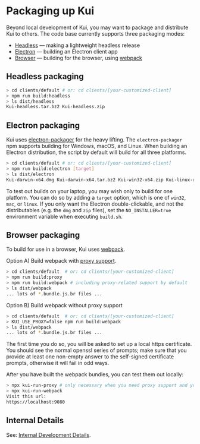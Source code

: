# Packaging up Kui

Beyond local development of Kui, you may want to package and
distribute Kui to others. The code base currently supports three
packaging modes:

- [Headless](#headless-packaging) &mdash; making a lightweight headless release
- [Electron](#electron-packaging) &mdash; building an Electron client app
- [Browser](#browser-packaging) &mdash; building for the browser, using [webpack](https://webpack.js.org/)

## Headless packaging

```bash
> cd clients/default # or: cd clients/[your-customized-client]
> npm run build:headless
> ls dist/headless
Kui-headless.tar.bz2 Kui-headless.zip
```

## Electron packaging

Kui uses
[electron-packager](https://github.com/electron-userland/electron-packager)
for the heavy lifting. The `electron-packager` npm supports building
for Windows, macOS, and Linux. When building an Electron distribution,
the script by default will build for all three platforms.

```bash
> cd clients/default # or: cd clients/[your-customized-client]
> npm run build:electron [target]
> ls dist/electron
Kui-darwin-x64.dmg Kui-darwin-x64.tar.bz2 Kui-win32-x64.zip Kui-linux-x64.tar.bz2
```

To test out builds on your laptop, you may wish only to build for one
platform. You can do so by adding a `target` option, which is one of
`win32`, `mac`, or `linux`. If you only want the Electron
double-clickable, and not the distributables (e.g. the `dmg` and `zip`
files), set the `NO_INSTALLER=true` environment variable when
executing `build.sh`.

## Browser packaging

To build for use in a browser, Kui uses
[webpack](https://webpack.js.org/).

Option A) Build webpack with [proxy support](../../packages/proxy/doc/proxy-architecture.pdf).

```bash
> cd clients/default  # or: cd clients/[your-customized-client]
> npm run build:proxy
> npm run build:webpack # including proxy-related support by default
> ls dist/webpack
... lots of *.bundle.js.br files ...
```

Option B) Build webpack without proxy support

```bash
> cd clients/default  # or: cd clients/[your-customized-client]
> KUI_USE_PROXY=false npm run build:webpack
> ls dist/webpack
... lots of *.bundle.js.br files ...
```

The first time you do so, you will be asked to set up a local https
certificate. You should see the normal openssl series of prompts; make
sure that you provide at least one non-empty answer to the self-signed
certificate prompts, otherwise it will fail in odd ways.

After you have built the webpack bundles, you can test them out
locally:

```bash
> npx kui-run-proxy # only necessary when you need proxy support and you've built the proxy
> npx kui-run-webpack
Visit this url:
https://localhost:9080
```

## Internal Details

See: [Internal Development Details](../../packages/kui-builder/README.md).

